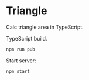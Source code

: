 # Triangle

Calc triangle area in TypeScript.

TypeScript build.

```cmd
npm run pub
```

Start server:

```cmd
npm start
```
